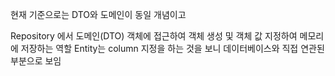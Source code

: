 
현재 기준으로는 DTO와 도메인이 동일 개념이고

Repository 에서 도메인(DTO) 객체에 접근하여 객체 생성 및 객체 값 지정하여 메모리에 저장하는 역할
Entity는 column 지정을 하는 것을 보니 데이터베이스와 직접 연관된 부분으로 보임
